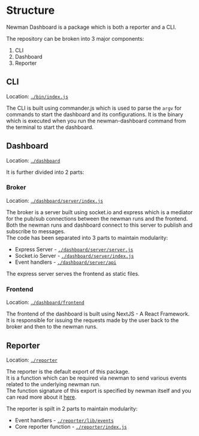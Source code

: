 # Structure

Newman Dashboard is a package which is both a reporter and a CLI.

The repository can be broken into 3 major components:

1. CLI
2. Dashboard
3. Reporter

## CLI

Location: [`./bin/index.js`](../bin/index.js) </br>

The CLI is built using commander.js which is used to parse the `argv` for commands to start the dashboard and its configurations.
It is the binary which is executed when you run the newman-dashboard command from the terminal to start the dashboard.

## Dashboard

Location: [`./dashboard`](../dashboard) </br>

It is further divided into 2 parts:

### Broker

Location: [`./dashboard/server/index.js`](../dashboard/server/index.js) </br>

The broker is a server built using socket.io and express which is a mediator for the pub/sub connections between the newman runs and the frontend. <br/>
Both the newman runs and dashboard connect to this server to publish and subscribe to messages.<br/>
The code has been separated into 3 parts to maintain modularity:

-   Express Server - [`./dashboard/server/server.js`](../dashboard/server/server.js)
-   Socket.io Server - [`./dashboard/server/index.js`](../dashboard/server/index.js)
-   Event handlers - [`./dashboard/server/api`](../dashboard/server/api/index.js)

The express server serves the frontend as static files.

### Frontend

Location: [`./dashboard/frontend`](../dashboard/frontend) </br>

The frontend of the dashboard is built using NextJS - A React Framework.<br/>
It is responsible for issuing the requests made by the user back to the broker and then to the newman runs.<br/>

## Reporter

Location: [`./reporter`](../reporter) </br>

The reporter is the default export of this package. <br/>
It is a function which can be required via newman to send various events related to the underlying newman run. <br/>
The function signature of this export is specified by newman itself and you can read more about it [here](https://github.com/postmanlabs/newman#creating-your-own-reporter).

The reporter is spilt in 2 parts to maintain modularity:

-   Event handlers - [`./reporter/lib/events`](../reporter/lib/events.js)
-   Core reporter function - [`./reporter/index.js`](../reporter/index.js)
